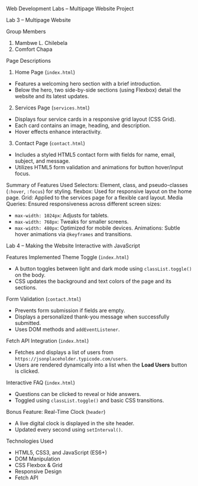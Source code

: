 Web Development Labs – Multipage Website Project

Lab 3 – Multipage Website

Group Members
1. Mambwe L. Chilebela  
2. Comfort Chapa

Page Descriptions

1. Home Page (`index.html`)
- Features a welcoming hero section with a brief introduction.
- Below the hero, two side-by-side sections (using Flexbox) detail the website and its latest updates.

2. Services Page (`services.html`)
- Displays four service cards in a responsive grid layout (CSS Grid).
- Each card contains an image, heading, and description.
- Hover effects enhance interactivity.

3. Contact Page (`contact.html`)
- Includes a styled HTML5 contact form with fields for name, email, subject, and message.
- Utilizes HTML5 form validation and animations for button hover/input focus.

 Summary of Features Used
Selectors: Element, class, and pseudo-classes (`:hover`, `:focus`) for styling.
flexbox: Used for responsive layout on the home page.
Grid: Applied to the services page for a flexible card layout.
Media Queries: Ensured responsiveness across different screen sizes:
  - `max-width: 1024px`: Adjusts for tablets.
  - `max-width: 768px`: Tweaks for smaller screens.
  - `max-width: 480px`: Optimized for mobile devices.
  Animations: Subtle hover animations via `@keyframes` and transitions.


Lab 4 – Making the Website Interactive with JavaScript

Features Implemented
Theme Toggle (`index.html`)
- A button toggles between light and dark mode using `classList.toggle()` on the body.
- CSS updates the background and text colors of the page and its sections.

Form Validation (`contact.html`)
- Prevents form submission if fields are empty.
- Displays a personalized thank-you message when successfully submitted.
- Uses DOM methods and `addEventListener`.

Fetch API Integration (`index.html`)
- Fetches and displays a list of users from `https://jsonplaceholder.typicode.com/users`.
- Users are rendered dynamically into a list when the **Load Users** button is clicked.

Interactive FAQ (`index.html`)
- Questions can be clicked to reveal or hide answers.
- Toggled using `classList.toggle()` and basic CSS transitions.

Bonus Feature: Real-Time Clock (`header`)
- A live digital clock is displayed in the site header.
- Updated every second using `setInterval()`.


Technologies Used
- HTML5, CSS3, and JavaScript (ES6+)
- DOM Manipulation
- CSS Flexbox & Grid
- Responsive Design
- Fetch API
